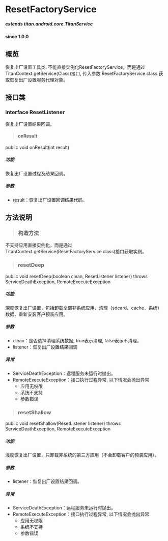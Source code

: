 # ResetFactoryService

##### extends titan.android.core.TitanService  #####
				
#### since 1.0.0 ####

## 概览

恢复出厂设置工具类. 不能直接实例化ResetFactoryService，而是通过 TitanContext.getService(Class)接口, 传入参数 ResetFactoryService.class 获取恢复出厂设置服务代理对象。 

## 接口类 

### interface ResetListener

恢复出厂设置结果回调。

> #### onResult

public void onResult(int result)

##### 功能
恢复出厂设置过程及结果回调。

##### 参数
* result：恢复出厂设置回调结果代码。

## 方法说明

> ### 构造方法

不支持应用直接实例化，而是通过TitanContext.getService(ResetFactoryService.class)接口获取实例。

> ### resetDeep

public void resetDeep(boolean clean, ResetListener listener) throws ServiceDeathException, RemoteExecuteException

##### 功能
深度恢复出厂设置，包括卸载全部非系统应用、清理（sdcard、cache、系统）数据、重新安装客户预装应用。

##### 参数
* clean：是否选择清理系统数据, true表示清理, false表示不清理。
* listener：恢复出厂设置结果回调
	
##### 异常
* ServiceDeathException：远程服务未运行时抛出。
* RemoteExecuteException：接口执行过程异常, 以下情况会抛出异常
	- 应用无权限	
	- 系统不支持
	- 参数错误

> ### resetShallow

public void resetShallow(ResetListener listener) throws ServiceDeathException, RemoteExecuteException

##### 功能
浅度恢复出厂设置，只卸载非系统的第三方应用（不会卸载客户的预装应用）。

##### 参数
* listener：恢复出厂设置结果回调。

##### 异常
* ServiceDeathException：远程服务未运行时抛出。
* RemoteExecuteException：接口执行过程异常, 以下情况会抛出异常
	- 应用无权限	
	- 系统不支持
	- 参数错误
